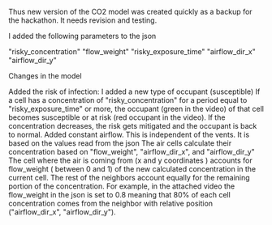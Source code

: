 Thus new version of the CO2 model was created quickly as a backup for the hackathon. 
It needs revision and testing.

I added the following parameters to the json

"risky_concentration"
"flow_weight"
"risky_exposure_time"
"airflow_dir_x"
"airflow_dir_y"

Changes in the model

Added the risk of infection:
I added a new type of occupant (susceptible)
If a cell has a concentration of "risky_concentration" for a period equal to  "risky_exposure_time" or more, the occupant (green in the video) of that cell becomes susceptible or at risk (red occupant in the video). If the concentration decreases, the risk gets mitigated and the occupant is back to normal.
Added constant airflow. This is independent of the vents. It is based on the values read from the json
The air cells calculate their concentration based on "flow_weight", "airflow_dir_x", and "airflow_dir_y"
The cell where the air is coming from (x and y coordinates ) accounts for flow_weight ( between 0 and 1) of the new calculated concentration in the current cell. The rest of the neighbors account equally for the remaining portion of the concentration. For example, in the attached video the flow_weight in the json is set to 0.8 meaning that 80% of each cell concentration comes from the neighbor with relative position ("airflow_dir_x", "airflow_dir_y").


